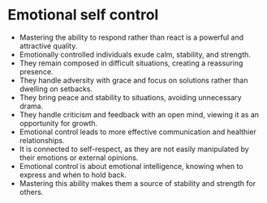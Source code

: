 Emotional self control
===================

*   Mastering the ability to respond rather than react is a powerful and attractive quality.
*   Emotionally controlled individuals exude calm, stability, and strength.
*   They remain composed in difficult situations, creating a reassuring presence.
*   They handle adversity with grace and focus on solutions rather than dwelling on setbacks.
*   They bring peace and stability to situations, avoiding unnecessary drama.
*   They handle criticism and feedback with an open mind, viewing it as an opportunity for growth.
*   Emotional control leads to more effective communication and healthier relationships.
*   It is connected to self-respect, as they are not easily manipulated by their emotions or external opinions.
*   Emotional control is about emotional intelligence, knowing when to express and when to hold back.
*   Mastering this ability makes them a source of stability and strength for others.

